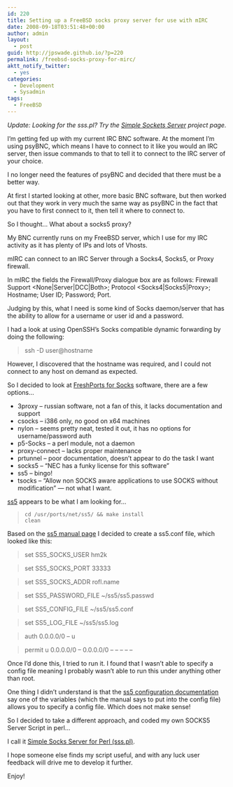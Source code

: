 ```yaml
---
id: 220
title: Setting up a FreeBSD socks proxy server for use with mIRC
date: 2008-09-18T03:51:48+00:00
author: admin
layout:
  - post
guid: http://jpswade.github.io/?p=220
permalink: /freebsd-socks-proxy-for-mirc/
aktt_notify_twitter:
  - yes
categories:
  - Development
  - Sysadmin
tags:
  - FreeBSD
---
```

<p class="lead">
  <em>Update: Looking for the sss.pl? Try the <a href="https://sourceforge.net/projects/ssspl/">Simple Sockets Server</a> project page.</em>
</p>

I&#8217;m getting fed up with my current IRC BNC software. At the moment I&#8217;m using psyBNC, which means I have to connect to it like you would an IRC server, then issue commands to that to tell it to connect to the IRC server of your choice.

I no longer need the features of psyBNC and decided that there must be a better way.

At first I started looking at other, more basic BNC software, but then worked out that they work in very much the same way as psyBNC in the fact that you have to first connect to it, then tell it where to connect to.

So I thought&#8230; What about a socks5 proxy?

<!--more-->

My BNC currently runs on my FreeBSD server, which I use for my IRC activity as it has plenty of IPs and lots of Vhosts.

mIRC can connect to an IRC Server through a Socks4, Socks5, or Proxy firewall.

In mIRC the fields the Firewall/Proxy dialogue box are as follows: Firewall Support <None|Server|DCC|Both>; Protocol <Socks4|Socks5|Proxy>; Hostname; User ID; Password; Port.

Judging by this, what I need is some kind of Socks daemon/server that has the ability to allow for a username or user id and a password.

I had a look at using OpenSSH&#8217;s Socks compatible dynamic forwarding by doing the following:

> ssh -D<port> user@hostname

However, I discovered that the hostname was required, and I could not connect to any host on demand as expected.

So I decided to look at [FreshPorts for Socks](http://www.freshports.org/search.php?stype=shortdescription&method=match&query=socks) software, there are a few options&#8230;

  * 3proxy &#8211; russian software, not a fan of this, it lacks documentation and support
  * csocks &#8211; i386 only, no good on x64 machines
  * nylon &#8211; seems pretty neat, tested it out, it has no options for username/password auth
  * p5-Socks &#8211; a perl module, not a daemon
  * proxy-connect &#8211; lacks proper maintenance
  * prtunnel &#8211; poor documentation, doesn&#8217;t appear to do the task I want
  * socks5 &#8211; &#8220;NEC has a funky license for this software&#8221;
  * ss5 &#8211; bingo!
  * tsocks &#8211; &#8220;Allow non SOCKS aware applications to use SOCKS without modification&#8221; &#8212; not what I want.

[ss5](http://ss5.sourceforge.net/) appears to be what I am looking for&#8230;

> <code class="code">cd /usr/ports/net/ss5/ && make install clean</code>

Based on the [ss5 manual page](http://linux.die.net/man/1/ss5) I decided to create a ss5.conf file, which looked like this:

> set SS5\_SOCKS\_USER hm2k
  
> set SS5\_SOCKS\_PORT 33333
  
> set SS5\_SOCKS\_ADDR rofl.name
  
> set SS5\_PASSWORD\_FILE ~/ss5/ss5.passwd
  
> set SS5\_CONFIG\_FILE ~/ss5/ss5.conf
  
> set SS5\_LOG\_FILE ~/ss5/ss5.log
  
> auth 0.0.0.0/0 &#8211; u
  
> permit u 0.0.0.0/0 &#8211; 0.0.0.0/0 &#8211; &#8211; &#8211; &#8211; &#8211;

Once I&#8217;d done this, I tried to run it. I found that I wasn&#8217;t able to specify a config file meaning I probably wasn&#8217;t able to run this under anything other than root.

One thing I didn&#8217;t understand is that the [ss5 configuration documentation](http://ss5.sourceforge.net/configuration.htm) say one of the variables (which the manual says to put into the config file) allows you to specify a config file. Which does not make sense!

So I decided to take a different approach, and coded my own SOCKS5 Server Script in perl&#8230;

I call it [Simple Socks Server for Perl (sss.pl)](http://sourceforge.net/projects/ssspl).

I hope someone else finds my script useful, and with any luck user feedback will drive me to develop it further.

Enjoy!